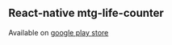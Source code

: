 ## React-native mtg-life-counter

Available on [google play store](https://play.google.com/store/apps/details?id=com.jbuscher.simplemagiclifecounter)
